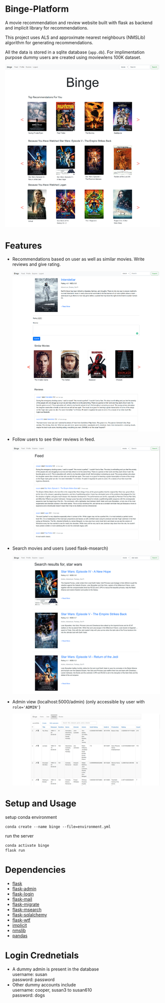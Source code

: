 # Binge-Platform
A movie recommendation and review website built with flask as backend and implicit library for recommendations.

This project uses ALS and approximate nearest neighbours (NMSLib) algorithm for generating recommendations.

All the data is stored in a sqlite database (`app.db`). For implimentation purpose dummy users are created using moviewlens 100K dataset.

![home page](images/Home-Page.png)

# Features
- Recommendations based on user as well as similar movies. Write reviews and give rating.
  
  ![similar movies](images/movie.png)

- Follow users to see thier reviews in feed.
  
  ![feed](images/Feed.png)

- Search movies and users (used flask-msearch)
  
  ![search](images/Search.png)
  
- Admin view (localhost:5000/admin) (only accessible by user with `role='ADMIN'`)
  
  ![admin](images/admin.png)

# Setup and Usage
setup conda environment

```
conda create --name binge --file=environment.yml
```

run the server

```
conda activate binge 
flask run
```

# Dependencies
- [flask](https://github.com/pallets/flask)
- [flask-admin](https://github.com/flask-admin/flask-admin)
- [flask-login](https://github.com/maxcountryman/flask-login)
- [flask-mail](https://github.com/mattupstate/flask-mail)
- [flask-migrate](https://github.com/miguelgrinberg/Flask-Migrate)
- [flask-msearch](https://github.com/honmaple/flask-msearch)
- [flask-sqlalchemy](https://github.com/pallets/flask-sqlalchemy)
- [flask-wtf](https://github.com/lepture/flask-wtf)
- [implicit](https://github.com/benfred/implicit)
- [nmslib](https://github.com/nmslib/nmslib)
- [pandas](https://github.com/pandas-dev/pandas)

# Login Crednetials
- A dummy admin is present in the database\
  username: susan\
  password: password
- Other dummy accounts include\
  username: cooper, susan3 to susan610\
  password: dogs
